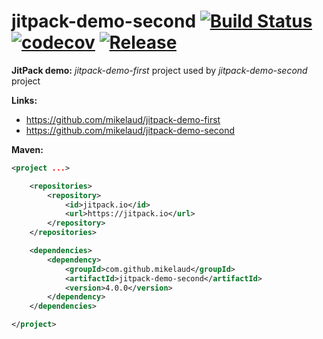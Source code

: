 # jitpack-demo-second [![Build Status](https://travis-ci.org/mikelaud/jitpack-demo-second.svg?branch=master)](https://travis-ci.org/mikelaud/jitpack-demo-second) [![codecov](https://codecov.io/gh/mikelaud/jitpack-demo-second/branch/master/graph/badge.svg)](https://codecov.io/gh/mikelaud/jitpack-demo-second) [![Release](https://jitpack.io/v/mikelaud/jitpack-demo-second.svg)](https://jitpack.io/#mikelaud/jitpack-demo-second)

**JitPack demo:** _jitpack-demo-first_ project used by _jitpack-demo-second_ project

**Links:**
- https://github.com/mikelaud/jitpack-demo-first
- https://github.com/mikelaud/jitpack-demo-second

**Maven:**
```XML
<project ...>

	<repositories>
		<repository>
			<id>jitpack.io</id>
			<url>https://jitpack.io</url>
		</repository>
	</repositories>

	<dependencies>
		<dependency>
			<groupId>com.github.mikelaud</groupId>
			<artifactId>jitpack-demo-second</artifactId>
			<version>4.0.0</version>
		</dependency>
	</dependencies>

</project>
```
